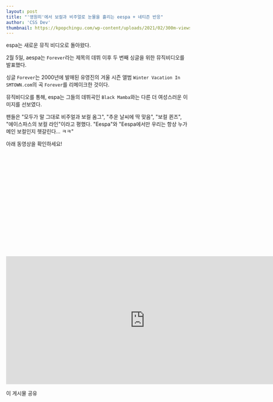 ```yaml
---
layout: post
title: "'영원히'에서 보컬과 비주얼로 눈물을 흘리는 eespa + 네티즌 반응"
author: 'CSS Dev'
thumbnail: https://kpopchingu.com/wp-content/uploads/2021/02/300m-views-16-890x512.png
---
```



espa는 새로운 뮤직 비디오로 돌아왔다.

2월 5일, aespa는 `Forever`라는 제목의 데뷔 이후 두 번째 싱글을 위한 뮤직비디오를 발표했다.

싱글 `Forever`는 2000년에 발매된 유영진의 겨울 시즌 앨범 `Winter Vacation In SMTOWN.com`의 곡 `Forever`를 리메이크한 것이다.

뮤직비디오를 통해, espa는 그들의 데뷔곡인 `Black Mamba`와는 다른 더 여성스러운 이미지를 선보였다.

팬들은 "모두가 말 그대로 비주얼과 보컬 옴그", "추운 날씨에 딱 맞음", "보컬 퀸즈", "에이스파스의 보컬 라인"이라고 평했다. "Eespa"와 "Eespa에서만 우리는 항상 누가 메인 보컬인지 헷갈린다… ㅋㅋ"

아래 동영상을 확인하세요!


<div class="video_wrapper" style="padding-top: 56.25%;">
    <iframe width="760" height="350" frameborder="0" allow="accelerometer; autoplay; clipboard-write; encrypted-media; gyroscope; picture-in-picture" allowfullscreen="" class="lazyload" src="https://www.youtube.com/embed/wog1R1d4zls"></iframe>
</div>


이 게시물 공유